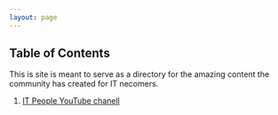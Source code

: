```yaml
---
layout: page
---
```


## Table of Contents

This is site is meant to serve as a directory for the amazing content the
community has created for IT necomers.

1. [IT People YouTube chanell](https://www.youtube.com/channel/UC-8nFUqYeTzNuXItwX36Q2Q)

